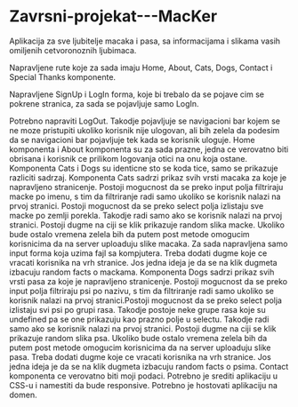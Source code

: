 # Zavrsni-projekat---MacKer

Aplikacija za sve ljubitelje macaka i pasa, sa informacijama i slikama vasih omiljenih cetvoronoznih ljubimaca.

Napravljene rute koje za sada imaju Home, About, Cats, Dogs, Contact i Special Thanks komponente.

Napravljene SignUp i LogIn forma, koje bi trebalo da se pojave cim se pokrene stranica, za sada se pojavljuje samo LogIn.

Potrebno napraviti LogOut.
Takodje pojavljuje se navigacioni bar kojem se ne moze pristupiti ukoliko korisnik nije ulogovan, ali bih zelela da podesim da se navigacioni bar pojavljuje tek kada se korisnik uloguje.
Home komponenta i About komponenta su za sada prazne, jedna ce verovatno biti obrisana i korisnik ce prilikom logovanja otici na onu koja ostane.
Komponenta Cats i Dogs su identicne sto se koda tice, samo se prikazuje razliciti sadrzaj.
Komponenta Cats sadrzi prikaz svih vrsti macaka za koje je napravljeno stranicenje. Postoji mogucnost da se preko input polja filtriraju macke po imenu, s tim da filtriranje radi samo ukoliko se korisnik nalazi na prvoj stranici. Postoji mogucnost da se preko select polja izlistaju sve macke po zemlji porekla. Takodje radi samo ako se korisnik nalazi na prvoj stranici. Postoji dugme na ciji se klik prikazuje random slika macke. Ukoliko bude ostalo vremena zelela bih da putem post metode omogucim korisnicima da na server uploaduju slike macaka. Za sada napravljena samo input forma koja uzima fajl sa kompjutera. Treba dodati dugme koje ce vracati korisnika na vrh stranice. Jos jedna ideja je da se na klik dugmeta izbacuju random facts o mackama.
Komponenta Dogs sadrzi prikaz svih vrsti pasa za koje je napravljeno stranicenje. Postoji mogucnost da se preko input polja filtriraju psi po nazivu, s tim da filtriranje radi samo ukoliko se korisnik nalazi na prvoj stranici.Postoji mogucnost da se preko select polja izlistaju svi psi po grupi rasa.  Takodje postoje neke grupe rasa koje su undefined pa se one prikazuju kao prazno polje u selectu. Takodje radi samo ako se korisnik nalazi na prvoj stranici. Postoji dugme na ciji se klik prikazuje random slika psa. Ukoliko bude ostalo vremena zelela bih da putem post metode omogucim korisnicima da na server uploaduju slike pasa. Treba dodati dugme koje ce vracati korisnika na vrh stranice. Jos jedna ideja je da se na klik dugmeta izbacuju random facts o psima.
Contact komponenta ce verovatno biti moji podaci.
Potrebno je srediti aplikaciju u CSS-u i namestiti da bude responsive.
Potrebno je hostovati aplikaciju na domen.

